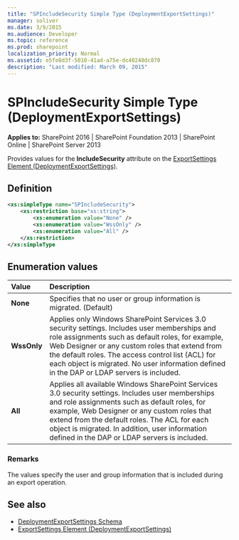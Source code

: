 ```yaml
---
title: "SPIncludeSecurity Simple Type (DeploymentExportSettings)"
manager: soliver
ms.date: 3/9/2015
ms.audience: Developer
ms.topic: reference
ms.prod: sharepoint
localization_priority: Normal
ms.assetid: e5fe8d3f-5010-41ad-a75e-dc40240dc870
description: "Last modified: March 09, 2015"
---
```


# SPIncludeSecurity Simple Type (DeploymentExportSettings)

**Applies to:** SharePoint 2016 | SharePoint Foundation 2013 | SharePoint Online | SharePoint Server 2013
  
Provides values for the **IncludeSecurity** attribute on the [ExportSettings Element (DeploymentExportSettings)](exportsettings-element-deploymentexportsettings.md). 

## Definition

```XML
<xs:simpleType name="SPIncludeSecurity">
    <xs:restriction base="xs:string">
        <xs:enumeration value="None" />
        <xs:enumeration value="WssOnly" />
        <xs:enumeration value="All" />
    </xs:restriction>
</xs:simpleType

```

## Enumeration values

|**Value**|**Description**|
|:-----|:-----|
|**None** <br/> |Specifies that no user or group information is migrated. (Default)  <br/> |
|**WssOnly** <br/> |Applies only Windows SharePoint Services 3.0 security settings. Includes user memberships and role assignments such as default roles, for example, Web Designer or any custom roles that extend from the default roles. The access control list (ACL) for each object is migrated. No user information defined in the DAP or LDAP servers is included.  <br/> |
|**All** <br/> |Applies all available Windows SharePoint Services 3.0 security settings. Includes user memberships and role assignments such as default roles, for example, Web Designer or any custom roles that extend from the default roles. The ACL for each object is migrated. In addition, user information defined in the DAP or LDAP servers is included.  <br/> |
   
### Remarks

The values specify the user and group information that is included during an export operation.
  
## See also

- [DeploymentExportSettings Schema](deploymentexportsettings-schema.md)
- [ExportSettings Element (DeploymentExportSettings)](exportsettings-element-deploymentexportsettings.md)

